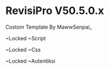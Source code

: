 # RevisiPro V50.5.0.x

Costom Template By MawwSenpai_

~Locked ~Script

~Locked ~Css

~Locked ~Autentiksi